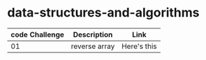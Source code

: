 # data-structures-and-algorithms

| code Challenge | Description     | Link          |
| ---            |    ----         |   ---         |
| 01             |    reverse array| Here's this   |

